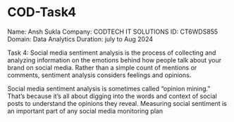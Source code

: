 # COD-Task4
Name: Ansh Sukla Company: CODTECH IT SOLUTIONS ID: CT6WDS855 Domain: Data Analytics Duration: july to Aug 2024 

Task 4: Social media sentiment analysis is the process of collecting and analyzing information on the emotions behind how people talk about your brand on social media. Rather than a simple count of mentions or comments, sentiment analysis considers feelings and opinions.

Social media sentiment analysis is sometimes called “opinion mining.” That’s because it’s all about digging into the words and context of social posts to understand the opinions they reveal. Measuring social sentiment is an important part of any social media monitoring plan
